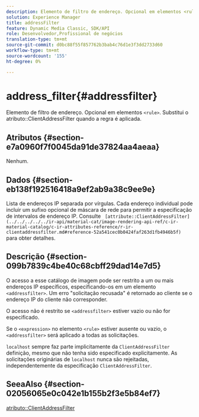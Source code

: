 ```yaml
---
description: Elemento de filtro de endereço. Opcional em elementos <rule> . Substitui o atributo ClientAddressFilter quando a regra é aplicada.
solution: Experience Manager
title: addressFilter
feature: Dynamic Media Classic, SDK/API
role: Desenvolvedor,Profissional de negócios
translation-type: tm+mt
source-git-commit: d0bc88f55f857762b3bab4c76d1e3f3dd2733d60
workflow-type: tm+mt
source-wordcount: '155'
ht-degree: 0%

---
```



# address_filter{#addressfilter}

Elemento de filtro de endereço. Opcional em elementos `<rule>`. Substitui o atributo::ClientAddressFilter quando a regra é aplicada.

## Atributos {#section-e7a0960f7f0045da91de37824aa4aeaa}

Nenhum.

## Dados {#section-eb138f192516418a9ef2ab9a38c9ee9e}

Lista de endereços IP separada por vírgulas. Cada endereço individual pode incluir um sufixo opcional de máscara de rede para permitir a especificação de intervalos de endereço IP. Consulte ` [attribute::ClientAddressFilter](../../../../../ir-api/material-cat/image-rendering-api-ref/c-ir-material-catalog/c-ir-attributes-reference/r-ir-clientaddressfilter.md#reference-52a541cec0b0424faf263d1fb4946b5f)` para obter detalhes.

## Descrição {#section-099b7839c4be40c68cbff29dad14e7d5}

O acesso a esse catálogo de imagem pode ser restrito a um ou mais endereços IP específicos, especificando-os em um elemento `<addressfilter>`. Um erro &quot;solicitação recusada&quot; é retornado ao cliente se o endereço IP do cliente não corresponder.

O acesso não é restrito se `<addressfilter>` estiver vazio ou não for especificado.

Se o `<expression>` no elemento `<rule>` estiver ausente ou vazio, o `<addressfilter>` será aplicado a todas as solicitações.

`localhost` sempre faz parte implicitamente da  `ClientAddressFilter` definição, mesmo que não tenha sido especificado explicitamente. As solicitações originárias de `localhost` nunca são rejeitadas, independentemente da especificação `ClientAddressFilter`.

## SeeaAlso {#section-02056065e0c042e1b155b2f3e5b84ef7}

[atributo::ClientAddressFilter](../../../../../ir-api/material-cat/image-rendering-api-ref/c-ir-material-catalog/c-ir-attributes-reference/r-ir-clientaddressfilter.md#reference-52a541cec0b0424faf263d1fb4946b5f)
